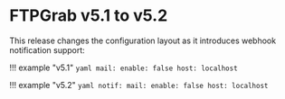 # FTPGrab v5.1 to v5.2

This release changes the configuration layout as it introduces webhook notification support:

!!! example "v5.1"
    ```yaml
    mail:
      enable: false
      host: localhost
    ```

!!! example "v5.2"
    ```yaml
    notif:
      mail:
        enable: false
        host: localhost
    ```

